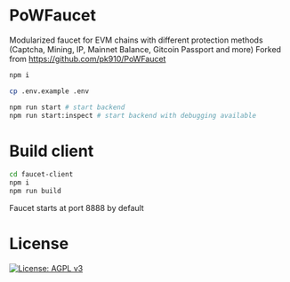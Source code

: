 # PoWFaucet

Modularized faucet for EVM chains with different protection methods (Captcha, Mining, IP, Mainnet Balance, Gitcoin Passport and more)
Forked from https://github.com/pk910/PoWFaucet

```sh
npm i

cp .env.example .env

npm run start # start backend
npm run start:inspect # start backend with debugging available
```

# Build client

```sh
cd faucet-client
npm i
npm run build
```

Faucet starts at port 8888 by default

# License

[![License: AGPL v3](https://img.shields.io/badge/License-AGPL%20v3-blue.svg)](https://www.gnu.org/licenses/agpl-3.0)
